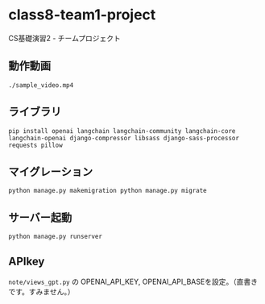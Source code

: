 # class8-team1-project
CS基礎演習2 - チームプロジェクト 

## 動作動画
`./sample_video.mp4`

## ライブラリ
`pip install openai langchain langchain-community langchain-core langchain-openai django-compressor libsass django-sass-processor requests pillow`

## マイグレーション
`python manage.py makemigration
python manage.py migrate`

## サーバー起動
`python manage.py runserver`

## APIkey
`note/views_gpt.py` の OPENAI_API_KEY, OPENAI_API_BASEを設定。（直書きです。すみません。）






